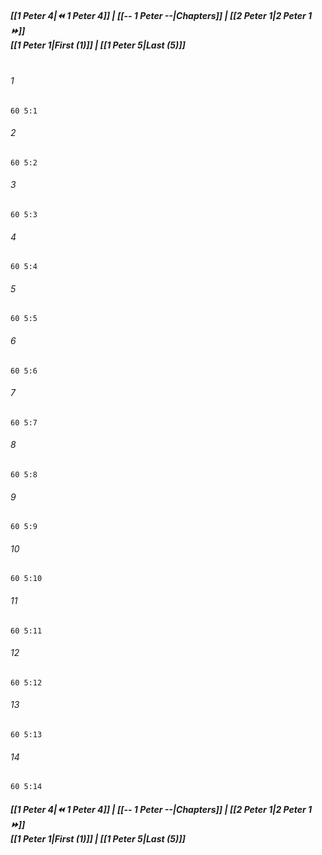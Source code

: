 
##### **[[1 Peter 4|⏪ 1 Peter 4]] | [[-- 1 Peter --|Chapters]] | [[2 Peter 1|2 Peter 1 ⏩]]**<br>**[[1 Peter 1|First (1)]] | [[1 Peter 5|Last (5)]]**<br><br>

###### 1
``` verse
60 5:1
```
###### 2
``` verse
60 5:2
```
###### 3
``` verse
60 5:3
```
###### 4
``` verse
60 5:4
```
###### 5
``` verse
60 5:5
```
###### 6
``` verse
60 5:6
```
###### 7
``` verse
60 5:7
```
###### 8
``` verse
60 5:8
```
###### 9
``` verse
60 5:9
```
###### 10
``` verse
60 5:10
```
###### 11
``` verse
60 5:11
```
###### 12
``` verse
60 5:12
```
###### 13
``` verse
60 5:13
```
###### 14
``` verse
60 5:14
```

##### **[[1 Peter 4|⏪ 1 Peter 4]] | [[-- 1 Peter --|Chapters]] | [[2 Peter 1|2 Peter 1 ⏩]]**<br>**[[1 Peter 1|First (1)]] | [[1 Peter 5|Last (5)]]**
